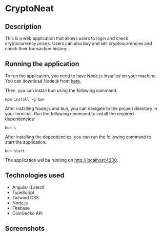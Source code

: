 # CryptoNeat

## Description
This is a web application that allows users to login and check cryptocurrency prices. Users can also buy and sell cryptocurrencies and check their transaction history.

## Running the application
To run the application, you need to have Node.js installed on your machine. You can download Node.js from [here](https://nodejs.org/en/).

Then, you can install bun using the following command:
```
npm install -g bun
```

After installing Node.js and bun, you can navigate to the project directory in your terminal. Run the following command to install the required dependencies:
```
bun i
```

After installing the dependencies, you can run the following command to start the application:
```
bun start
```

The application will be running on [http://localhost:4200](http://localhost:4200).

## Technologies used
- Angular (Latest)
- TypeScript
- Tailwind CSS
- Node.js
- Firebase
- CoinGecko API

## Screenshots
